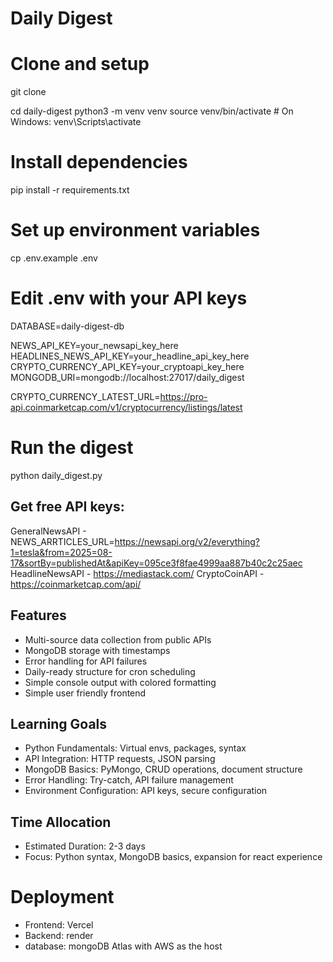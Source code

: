 # Daily Digest

# Clone and setup
git clone <repository-url>

cd daily-digest
  python3 -m venv venv
  source venv/bin/activate  # On Windows: venv\Scripts\activate

# Install dependencies
pip install -r requirements.txt

# Set up environment variables
cp .env.example .env
# Edit .env with your API keys

  DATABASE=daily-digest-db
  
  NEWS_API_KEY=your_newsapi_key_here
  HEADLINES_NEWS_API_KEY=your_headline_api_key_here
  CRYPTO_CURRENCY_API_KEY=your_cryptoapi_key_here
  MONGODB_URI=mongodb://localhost:27017/daily_digest

  CRYPTO_CURRENCY_LATEST_URL=https://pro-api.coinmarketcap.com/v1/cryptocurrency/listings/latest

# Run the digest
  python daily_digest.py

## Get free API keys:
  GeneralNewsAPI -  NEWS_ARRTICLES_URL=https://newsapi.org/v2/everything?1=tesla&from=2025=08-17&sortBy=publishedAt&apiKey=095ce3f8fae4999aa887b40c2c25aec
  HeadlineNewsAPI - https://mediastack.com/
  CryptoCoinAPI - https://coinmarketcap.com/api/

## Features
  - Multi-source data collection from public APIs
  - MongoDB storage with timestamps
  - Error handling for API failures
  - Daily-ready structure for cron scheduling
  - Simple console output with colored formatting
  - Simple user friendly frontend

## Learning Goals 
  - Python Fundamentals: Virtual envs, packages, syntax
  - API Integration: HTTP requests, JSON parsing
  - MongoDB Basics: PyMongo, CRUD operations, document structure
  - Error Handling: Try-catch, API failure management
  - Environment Configuration: API keys, secure configuration

## Time Allocation
  - Estimated Duration: 2-3 days
  - Focus: Python syntax, MongoDB basics, expansion for react experience

# Deployment
- Frontend: Vercel
- Backend: render
- database: mongoDB Atlas with AWS as the host
